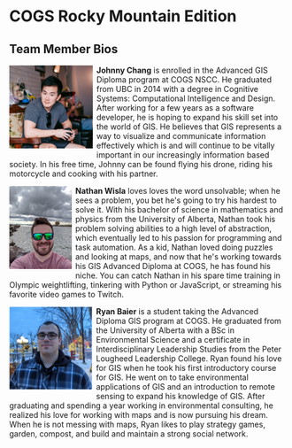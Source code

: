# COGS Rocky Mountain Edition

## Team Member Bios

<img src="../images/johnny.jpg" style="max-height:150px; margin:0 .5em .25em 0; float: left;" /> **Johnny Chang** is enrolled in the Advanced GIS Diploma program at COGS NSCC. He graduated from UBC in 2014 with a degree in Cognitive Systems: Computational Intelligence and Design. After working for a few years as a software developer, he is hoping to expand his skill set into the world of GIS. He believes that GIS represents a way to visualize and communicate information effectively which is and will continue to be vitally important in our increasingly information based society. In his free time, Johnny can be found flying his drone, riding his motorcycle and cooking with his partner.<br style="clear:both;" />

<img src="../images/nathan.jpg" style="max-height:150px; margin:0 .5em .25em 0; float: left;" /> **Nathan Wisla** loves loves the word unsolvable; when he sees a problem, you bet he's going to try his hardest to solve it. With his bachelor of science in mathematics and physics from the University of Alberta, Nathan took his problem solving abilities to a high level of abstraction, which eventually led to his passion for programming and task automation. As a kid, Nathan loved doing puzzles and looking at maps, and now that he's working towards his GIS Advanced Diploma at COGS, he has found his niche. You can catch Nathan in his spare time training in Olympic weightlifting, tinkering with Python or JavaScript, or streaming his favorite video games to Twitch.<br style="clear:both;" />

<img src="../images/ryan.png" style="max-height:150px; margin:0 .5em .25em 0; float: left;" /> **Ryan Baier** is a student taking the Advanced Diploma GIS program at COGS. He graduated from the University of Alberta with a BSc in Environmental Science and a certificate in Interdisciplinary Leadership Studies from the Peter Lougheed Leadership College. Ryan found his love for GIS when he took his first introductory course for GIS. He went on to take environmental applications of GIS and an introduction to remote sensing to expand his knowledge of GIS. After graduating and spending a year working in environmental consulting, he realized his love for working with maps and is now pursuing his dream. When he is not messing with maps, Ryan likes to play strategy games, garden, compost, and build and maintain a strong social network.<br style="clear:both;" />